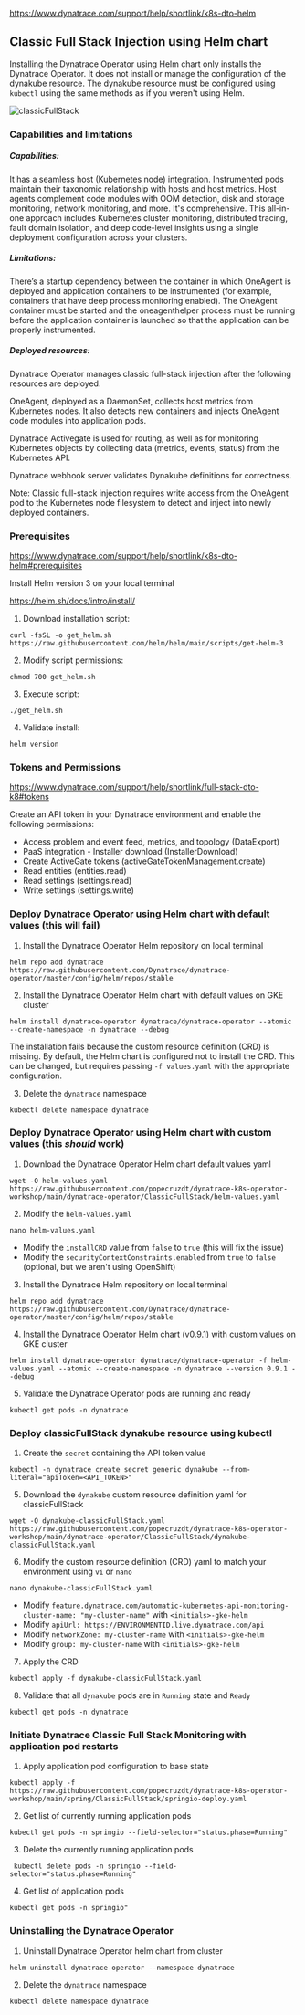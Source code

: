 https://www.dynatrace.com/support/help/shortlink/k8s-dto-helm

## Classic Full Stack Injection using Helm chart

Installing the Dynatrace Operator using Helm chart only installs the Dynatrace Operator.  It does not install or manage the configuration of the dynakube resource.  The dynakube resource must be configured using `kubectl` using the same methods as if you weren't using Helm.

![classicFullStack](/guides/img/classicFullStack/classicFullStack_diagram.png)

### Capabilities and limitations

##### Capabilities:

It has a seamless host (Kubernetes node) integration. Instrumented pods maintain their taxonomic relationship with hosts and host metrics. Host agents complement code modules with OOM detection, disk and storage monitoring, network monitoring, and more.
It's comprehensive. This all-in-one approach includes Kubernetes cluster monitoring, distributed tracing, fault domain isolation, and deep code-level insights using a single deployment configuration across your clusters.

##### Limitations:

There’s a startup dependency between the container in which OneAgent is deployed and application containers to be instrumented (for example, containers that have deep process monitoring enabled). The OneAgent container must be started and the oneagenthelper process must be running before the application container is launched so that the application can be properly instrumented.

##### Deployed resources:

Dynatrace Operator manages classic full-stack injection after the following resources are deployed.

OneAgent, deployed as a DaemonSet, collects host metrics from Kubernetes nodes. It also detects new containers and injects OneAgent code modules into application pods.

Dynatrace Activegate is used for routing, as well as for monitoring Kubernetes objects by collecting data (metrics, events, status) from the Kubernetes API.

Dynatrace webhook server validates Dynakube definitions for correctness.

Note: Classic full-stack injection requires write access from the OneAgent pod to the Kubernetes node filesystem to detect and inject into newly deployed containers.

### Prerequisites
https://www.dynatrace.com/support/help/shortlink/k8s-dto-helm#prerequisites

Install Helm version 3 on your local terminal

https://helm.sh/docs/intro/install/

1. Download installation script:
```
curl -fsSL -o get_helm.sh https://raw.githubusercontent.com/helm/helm/main/scripts/get-helm-3
```

2. Modify script permissions:
```
chmod 700 get_helm.sh
```

3. Execute script:
```
./get_helm.sh
```

4. Validate install:
```
helm version
```

### Tokens and Permissions
https://www.dynatrace.com/support/help/shortlink/full-stack-dto-k8#tokens

Create an API token in your Dynatrace environment and enable the following permissions:
* Access problem and event feed, metrics, and topology (DataExport)
* PaaS integration - Installer download (InstallerDownload)
* Create ActiveGate tokens (activeGateTokenManagement.create)
* Read entities (entities.read)
* Read settings (settings.read)
* Write settings (settings.write)

### Deploy Dynatrace Operator using Helm chart with default values (this will fail)

1. Install the Dynatrace Operator Helm repository on local terminal
```
helm repo add dynatrace https://raw.githubusercontent.com/Dynatrace/dynatrace-operator/master/config/helm/repos/stable
```
2. Install the Dynatrace Operator Helm chart with default values on GKE cluster
```
helm install dynatrace-operator dynatrace/dynatrace-operator --atomic --create-namespace -n dynatrace --debug
```

The installation fails because the custom resource definition (CRD) is missing.  By default, the Helm chart is configured not to install the CRD.  This can be changed, but requires passing `-f values.yaml` with the appropriate configuration.

3. Delete the `dynatrace` namespace
```
kubectl delete namespace dynatrace
```

### Deploy Dynatrace Operator using Helm chart with custom values (this *should* work)

1. Download the Dynatrace Operator Helm chart default values yaml
```
wget -O helm-values.yaml https://raw.githubusercontent.com/popecruzdt/dynatrace-k8s-operator-workshop/main/dynatrace-operator/ClassicFullStack/helm-values.yaml
```
2. Modify the `helm-values.yaml`
```
nano helm-values.yaml
```
  * Modify the `installCRD` value from `false` to `true` (this will fix the issue)
  * Modify the `securityContextConstraints.enabled` from `true` to `false` (optional, but we aren't using OpenShift)
3. Install the Dynatrace Helm repository on local terminal
```
helm repo add dynatrace https://raw.githubusercontent.com/Dynatrace/dynatrace-operator/master/config/helm/repos/stable
```
4. Install the Dynatrace Operator Helm chart (v0.9.1) with custom values on GKE cluster
```
helm install dynatrace-operator dynatrace/dynatrace-operator -f helm-values.yaml --atomic --create-namespace -n dynatrace --version 0.9.1 --debug
```
5. Validate the Dynatrace Operator pods are running and ready
```
kubectl get pods -n dynatrace
```

### Deploy classicFullStack dynakube resource using kubectl

1. Create the `secret` containing the API token value
```
kubectl -n dynatrace create secret generic dynakube --from-literal="apiToken=<API_TOKEN>"
```
5. Download the `dynakube` custom resource definition yaml for classicFullStack
```
wget -O dynakube-classicFullStack.yaml https://raw.githubusercontent.com/popecruzdt/dynatrace-k8s-operator-workshop/main/dynatrace-operator/ClassicFullStack/dynakube-classicFullStack.yaml
```
6. Modify the custom resource definition (CRD) yaml to match your environment using `vi` or `nano`
```
nano dynakube-classicFullStack.yaml
```
* Modify `feature.dynatrace.com/automatic-kubernetes-api-monitoring-cluster-name: "my-cluster-name"` with `<initials>-gke-helm`
* Modify `apiUrl: https://ENVIRONMENTID.live.dynatrace.com/api`
* Modify `networkZone: my-cluster-name` with `<initials>-gke-helm`
* Modify `group: my-cluster-name` with `<initials>-gke-helm`
7. Apply the CRD
```
kubectl apply -f dynakube-classicFullStack.yaml
```
8. Validate that all `dynakube` pods are in `Running` state and `Ready`
```
kubectl get pods -n dynatrace
```

### Initiate Dynatrace Classic Full Stack Monitoring with application pod restarts
1. Apply application pod configuration to base state
```
kubectl apply -f https://raw.githubusercontent.com/popecruzdt/dynatrace-k8s-operator-workshop/main/spring/ClassicFullStack/springio-deploy.yaml
```
2. Get list of currently running application pods
```
kubectl get pods -n springio --field-selector="status.phase=Running"
```
3. Delete the currently running application pods
```
 kubectl delete pods -n springio --field-selector="status.phase=Running"
```
4. Get list of application pods
```
kubectl get pods -n springio"
```

### Uninstalling the Dynatrace Operator
1. Uninstall Dynatrace Operator helm chart from cluster
```
helm uninstall dynatrace-operator --namespace dynatrace
```
2. Delete the `dynatrace` namespace
```
kubectl delete namespace dynatrace
```
